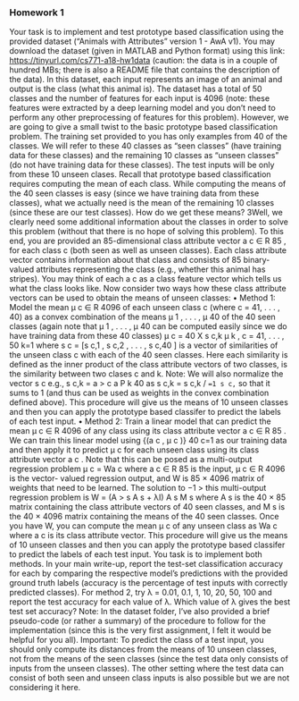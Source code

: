 ### Homework 1

Your task is to implement and test prototype based classification using the provided
dataset (“Animals with Attributes” version 1 - AwA v1). You may download the dataset (given in MATLAB
and Python format) using this link: https://tinyurl.com/cs771-a18-hw1data (caution: the data
is in a couple of hundred MBs; there is also a README file that contains the description of the data). In this
dataset, each input represents an image of an animal and output is the class (what this animal is). The dataset
has a total of 50 classes and the number of features for each input is 4096 (note: these features were extracted
by a deep learning model and you don’t need to perform any other preprocessing of features for this problem).
However, we are going to give a small twist to the basic prototype based classification problem. The training
set provided to you has only examples from 40 of the classes. We will refer to these 40 classes as “seen classes”
(have training data for these classes) and the remaining 10 classes as “unseen classes” (do not have training data
for these classes). The test inputs will be only from these 10 unseen clases.
Recall that prototype based classification requires computing the mean of each class. While computing the
means of the 40 seen classes is easy (since we have training data from these classes), what we actually need is
the mean of the remaining 10 classes (since these are our test classes). How do we get these means?
3Well, we clearly need some additional information about the classes in order to solve this problem (without
that there is no hope of solving this problem). To this end, you are provided an 85-dimensional class attribute
vector a c ∈ R 85 , for each class c (both seen as well as unseen classes). Each class attribute vector contains
information about that class and consists of 85 binary-valued attributes representing the class (e.g., whether this
animal has stripes). You may think of each a c as a class feature vector which tells us what the class looks like.
Now consider two ways how these class attribute vectors can be used to obtain the means of unseen classes:
• Method 1: Model the mean μ c ∈ R 4096 of each unseen class c (where c = 41, . . . , 40) as a convex
combination of the means μ 1 , . . . , μ 40 of the 40 seen classes (again note that μ 1 , . . . , μ 40 can be computed
easily since we do have training data from these 40 classes)
μ c =
40
X
s c,k μ k ,
c = 41, . . . , 50
k=1
where s c = [s c,1 , s c,2 , . . . , s c,40 ] is a vector of similarities of the unseen class c with each of the 40 seen
classes. Here each similarity is defined as the inner product of the class attribute vectors of two classes,
is the similarity between two clases c and k. Note: We will also normalize the vector s c
e.g., s c,k = a >
c a
P k 40
as s c,k = s c,k / `=1 s c,` so that it sums to 1 (and thus can be used as weights in the convex combination
defined above). This procedure will give us the means of 10 unseen classes and then you can apply the
prototype based classifer to predict the labels of each test input.
• Method 2: Train a linear model that can predict the mean μ c ∈ R 4096 of any class using its class attribute
vector a c ∈ R 85 . We can train this linear model using {(a c , μ c )} 40
c=1 as our training data and then apply
it to predict μ c for each unseen class using its class attribute vector a c . Note that this can be posed as
a multi-output regression problem μ c = Wa c where a c ∈ R 85 is the input, μ c ∈ R 4096 is the vector-
valued regression output, and W is 85 × 4096 matrix of weights that need to be learned. The solution to
−1 >
this multi-output regression problem is W = (A >
s A s + λI) A s M s where A s is the 40 × 85 matrix
containing the class attribute vectors of 40 seen classes, and M s is the 40 × 4096 matrix containing the
means of the 40 seen classes. Once you have W, you can compute the mean μ c of any unseen class as
Wa c where a c is its class attribute vector. This procedure will give us the means of 10 unseen classes
and then you can apply the prototype based classifer to predict the labels of each test input.
You task is to implement both methods. In your main write-up, report the test-set classification accuracy for
each by comparing the respective model’s predictions with the provided ground truth labels (accuracy is the
percentage of test inputs with correctly predicted classes). For method 2, try λ = 0.01, 0.1, 1, 10, 20, 50, 100
and report the test accuracy for each value of λ. Which value of λ gives the best test set accuracy?
Note: In the dataset folder, I’ve also provided a brief pseudo-code (or rather a summary) of the procedure to
follow for the implementation (since this is the very first assignment, I felt it would be helpful for you all).
Important: To predict the class of a test input, you should only compute its distances from the means of 10
unseen classes, not from the means of the seen classes (since the test data only consists of inputs from the unseen
classes). The other setting where the test data can consist of both seen and unseen class inputs is also possible
but we are not considering it here.
